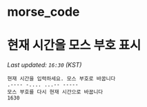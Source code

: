 # morse_code
# 현재 시간을 모스 부호 표시
<!-- MORSE_TIME_START -->
_Last updated: `16:30` (KST)_

```
현재 시간을 입력하세요. 모스 부호로 바꿉니다
.---- -.... ...-- -----
모스 부호를 다시 현재 시간으로 바꿉니다
1630
```
<!-- MORSE_TIME_END -->

